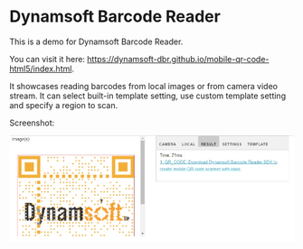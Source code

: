 # Dynamsoft Barcode Reader

This is a demo for Dynamsoft Barcode Reader.

You can visit it here: <https://dynamsoft-dbr.github.io/mobile-qr-code-html5/index.html>.

It showcases reading barcodes from local images or from camera video stream. It can select built-in template setting, use custom template setting and specify a region to scan.

Screenshot:

![](screenshot.jpg)
